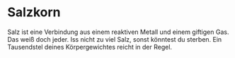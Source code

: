 # Salzkorn

Salz ist eine Verbindung aus einem reaktiven Metall und einem giftigen Gas. Das
weiß doch jeder. Iss nicht zu viel Salz, sonst könntest du sterben. Ein
Tausendstel deines Körpergewichtes reicht in der Regel.
